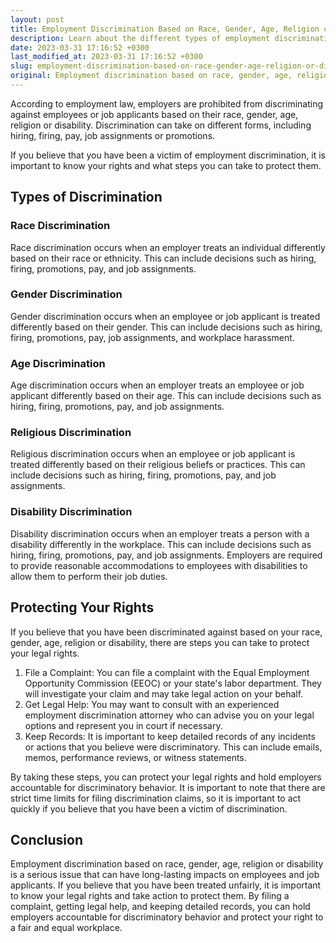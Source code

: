 ```yaml
---
layout: post
title: Employment Discrimination Based on Race, Gender, Age, Religion or Disability
description: Learn about the different types of employment discrimination and what steps you can take to protect your rights under employment law.
date: 2023-03-31 17:16:52 +0300
last_modified_at: 2023-03-31 17:16:52 +0300
slug: employment-discrimination-based-on-race-gender-age-religion-or-disability
original: Employment discrimination based on race, gender, age, religion, or disability
---
```

According to employment law, employers are prohibited from discriminating against employees or job applicants based on their race, gender, age, religion or disability. Discrimination can take on different forms, including hiring, firing, pay, job assignments or promotions. 

If you believe that you have been a victim of employment discrimination, it is important to know your rights and what steps you can take to protect them.

## Types of Discrimination

### Race Discrimination

Race discrimination occurs when an employer treats an individual differently based on their race or ethnicity. This can include decisions such as hiring, firing, promotions, pay, and job assignments. 

### Gender Discrimination

Gender discrimination occurs when an employee or job applicant is treated differently based on their gender. This can include decisions such as hiring, firing, promotions, pay, job assignments, and workplace harassment.

### Age Discrimination

Age discrimination occurs when an employer treats an employee or job applicant differently based on their age. This can include decisions such as hiring, firing, promotions, pay, and job assignments.

### Religious Discrimination

Religious discrimination occurs when an employee or job applicant is treated differently based on their religious beliefs or practices. This can include decisions such as hiring, firing, promotions, pay, and job assignments.

### Disability Discrimination

Disability discrimination occurs when an employer treats a person with a disability differently in the workplace. This can include decisions such as hiring, firing, promotions, pay, and job assignments. Employers are required to provide reasonable accommodations to employees with disabilities to allow them to perform their job duties.

## Protecting Your Rights

If you believe that you have been discriminated against based on your race, gender, age, religion or disability, there are steps you can take to protect your legal rights. 

1. File a Complaint: You can file a complaint with the Equal Employment Opportunity Commission (EEOC) or your state's labor department. They will investigate your claim and may take legal action on your behalf. 
2. Get Legal Help: You may want to consult with an experienced employment discrimination attorney who can advise you on your legal options and represent you in court if necessary.
3. Keep Records: It is important to keep detailed records of any incidents or actions that you believe were discriminatory. This can include emails, memos, performance reviews, or witness statements.

By taking these steps, you can protect your legal rights and hold employers accountable for discriminatory behavior. It is important to note that there are strict time limits for filing discrimination claims, so it is important to act quickly if you believe that you have been a victim of discrimination.

## Conclusion

Employment discrimination based on race, gender, age, religion or disability is a serious issue that can have long-lasting impacts on employees and job applicants. If you believe that you have been treated unfairly, it is important to know your legal rights and take action to protect them. By filing a complaint, getting legal help, and keeping detailed records, you can hold employers accountable for discriminatory behavior and protect your right to a fair and equal workplace.